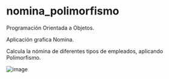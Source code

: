 # nomina_polimorfismo
Programación Orientada a Objetos.

Aplicación grafica Nomina.

Calcula la nómina de diferentes tipos de empleados, aplicando Polimorfismo.

![image](https://user-images.githubusercontent.com/43613125/160875802-b6133f15-54a7-4631-99d3-1825df3f4b7e.png)
